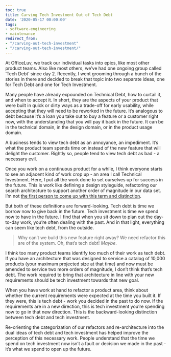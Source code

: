 ```yaml
---
toc: true
title: Carving Tech Investment Out of Tech Debt
date: '2020-05-17 00:00:00'
tags:
- software-engineering
- maintenance
redirect_from:
- "/carving-out-tech-investment"
- "/carving-out-tech-investment/"
---
```


At OfficeLuv, we track our individual tasks into epics, like most other product teams. Also like most others, we’ve had one ongoing group called ‘Tech Debt’ since day 2. Recently, I went grooming through a bunch of the stories in there and decided to break that topic into two separate ideas, one for Tech Debt and one for Tech Investment.

Many people have already expounded on Technical Debt, how to curtail it, and when to accept it. In short, they are the aspects of your product that were built in quick or dirty ways as a trade-off for early usability, while accepting that they will need to be reworked in the future. It’s analogous to debt because it’s a loan you take out to buy a feature or a customer right now, with the understanding that you will pay it back in the future. It can be in the technical domain, in the design domain, or in the product usage domain.

A business tends to view tech debt as an annoyance, an impediment. It’s what the product team spends time on instead of the new feature that will delight the customer. Rightly so, people tend to view tech debt as bad - a necessary evil.

Once you work on a continuous product for a while, I think everyone starts to see an adjacent kind of work crop up - an area I call Technical Investment. Here, I put all the work done to set ourselves up for success in the future. This is work like defining a design styleguide, refactoring our search architecture to support another order of magnitude in our data set. I’m not [the first person to come up with this term and distinction](https://jamison.dance/12-31-2015/technical-debt-and-technical-investment).

But both of these definitions are forward-looking. Tech debt is time we borrow now to give back in the future. Tech investment is time we spend now to have in the future. I find that when you sit down to plan out the day-to-day work, you’re often dealing with the past. And in that light, everything can seem like tech debt, from the outside.

> Why can’t we build this new feature right away? We need refactor this are of the system. Oh, that’s tech debt! _Maybe_.

I think too many product teams identify too much of their work as tech debt. If you have an architecture that was designed to service a catalog of 10,000 products (your maximum projected size at that time) and now must be amended to service two more orders of magnitude, I don’t think that’s tech debt. The work required to bring that architecture in line with your new requirements should be tech investment towards that new goal.

When you have work at hand to refactor a product area, think about whether the current requirements were expected at the time you built it. If they were, this is tech debt - work you decided in the past to do now. If the requirements are in a new direction, this is tech investment you’re spending now to go in that new direction. This is the backward-looking distinction between tech debt and tech investment.

Re-orienting the categorization of our refactors and re-architecture into the dual ideas of tech debt and tech investment has helped improve the perception of this necessary work. People understand that the time we spend on tech investment now isn’t a fault or decision we made in the past - it’s what we spend to open up the future.

